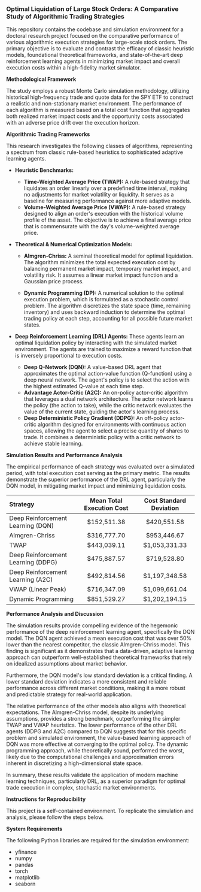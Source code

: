 ### **Optimal Liquidation of Large Stock Orders: A Comparative Study of Algorithmic Trading Strategies**

This repository contains the codebase and simulation environment for a doctoral research project focused on the comparative performance of various algorithmic execution strategies for large-scale stock orders. The primary objective is to evaluate and contrast the efficacy of classic heuristic models, foundational theoretical frameworks, and state-of-the-art deep reinforcement learning agents in minimizing market impact and overall execution costs within a high-fidelity market simulator.

**Methodological Framework**

The study employs a robust Monte Carlo simulation methodology, utilizing historical high-frequency trade and quote data for the SPY ETF to construct a realistic and non-stationary market environment. The performance of each algorithm is measured based on a total cost function that aggregates both realized market impact costs and the opportunity costs associated with an adverse price drift over the execution horizon.

**Algorithmic Trading Frameworks**

This research investigates the following classes of algorithms, representing a spectrum from classic rule-based heuristics to sophisticated adaptive learning agents. 
* **Heuristic Benchmarks:**
 
  * **Time-Weighted Average Price (TWAP):** A rule-based strategy that liquidates an order linearly over a predefined time interval, making no adjustments for market volatility or liquidity. It serves as a baseline for measuring performance against more adaptive models.
  * **Volume-Weighted Average Price (VWAP):** A rule-based strategy designed to align an order's execution with the historical volume profile of the asset. The objective is to achieve a final average price that is commensurate with the day's volume-weighted average price.

* **Theoretical & Numerical Optimization Models:**

  * **Almgren-Chriss:** A seminal theoretical model for optimal liquidation. The algorithm minimizes the total expected execution cost by balancing permanent market impact, temporary market impact, and volatility risk. It assumes a linear market impact function and a Gaussian price process.
 
  * **Dynamic Programming (DP):** A numerical solution to the optimal execution problem, which is formulated as a stochastic control problem. The algorithm discretizes the state space (time, remaining inventory) and uses backward induction to determine the optimal trading policy at each step, accounting for all possible future market states.

* **Deep Reinforcement Learning (DRL) Agents:** These agents learn an optimal liquidation policy by interacting with the simulated market environment. The agents are trained to maximize a reward function that is inversely proportional to execution costs.

  * **Deep Q-Network (DQN):** A value-based DRL agent that approximates the optimal action-value function (Q-function) using a deep neural network. The agent's policy is to select the action with the highest estimated Q-value at each time step.
  *  **Advantage Actor-Critic (A2C):**  An on-policy actor-critic algorithm that leverages a dual network architecture. The actor network learns the policy (the action to take), while the critic network evaluates the value of the current state, guiding the actor's learning process.
  *  **Deep Deterministic Policy Gradient (DDPG):** An off-policy actor-critic algorithm designed for environments with continuous action spaces, allowing the agent to select a precise quantity of shares to trade. It combines a deterministic policy with a critic network to achieve stable learning.

**Simulation Results and Performance Analysis**

The empirical performance of each strategy was evaluated over a simulated period, with total execution cost serving as the primary metric. The results demonstrate the superior performance of the DRL agent, particularly the DQN model, in mitigating market impact and minimizing liquidation costs.

| Strategy | Mean Total Execution Cost | Cost Standard Deviation |
|:---|:---:|:---:|
| Deep Reinforcement Learning (DQN) | $152,511.38 | $420,551.58 |
| Almgren-Chriss | $316,777.70 | $953,446.67 |
| TWAP | $443,039.11 | $1,053,331.33 |
| Deep Reinforcement Learning (DDPG) | $475,887.57 | $719,528.80 |
| Deep Reinforcement Learning (A2C) | $492,814.56 | $1,197,348.58 |
| VWAP (Linear Peak) | $716,347.09 | $1,099,661.04 |
| Dynamic Programming | $851,529.27 | $1,202,194.15 |

**Performance Analysis and Discussion**

The simulation results provide compelling evidence of the hegemonic performance of the deep reinforcement learning agent, specifically the DQN model. The DQN agent achieved a mean execution cost that was over 50% lower than the nearest competitor, the classic Almgren-Chriss model. This finding is significant as it demonstrates that a data-driven, adaptive learning approach can outperform well-established theoretical frameworks that rely on idealized assumptions about market behavior.

Furthermore, the DQN model's low standard deviation is a critical finding. A lower standard deviation indicates a more consistent and reliable performance across different market conditions, making it a more robust and predictable strategy for real-world application.

The relative performance of the other models also aligns with theoretical expectations. The Almgren-Chriss model, despite its underlying assumptions, provides a strong benchmark, outperforming the simpler TWAP and VWAP heuristics. The lower performance of the other DRL agents (DDPG and A2C) compared to DQN suggests that for this specific problem and simulated environment, the value-based learning approach of DQN was more effective at converging to the optimal policy. The dynamic programming approach, while theoretically sound, performed the worst, likely due to the computational challenges and approximation errors inherent in discretizing a high-dimensional state space.

In summary, these results validate the application of modern machine learning techniques, particularly DRL, as a superior paradigm for optimal trade execution in complex, stochastic market environments.

**Instructions for Reproducibility**

This project is a self-contained environment. To replicate the simulation and analysis, please follow the steps below.

**System Requirements**

The following Python libraries are required for the simulation environment:

* yfinance
* numpy
* pandas
* torch
* matplotlib
* seaborn









